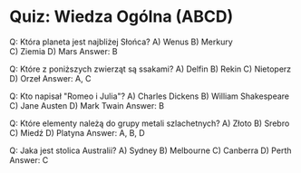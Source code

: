 # Quiz: Wiedza Ogólna (ABCD)

Q: Która planeta jest najbliżej Słońca?
A) Wenus
B) Merkury  
C) Ziemia
D) Mars
Answer: B

Q: Które z poniższych zwierząt są ssakami?
A) Delfin
B) Rekin
C) Nietoperz
D) Orzeł
Answer: A, C

Q: Kto napisał "Romeo i Julia"?
A) Charles Dickens
B) William Shakespeare
C) Jane Austen
D) Mark Twain
Answer: B

Q: Które elementy należą do grupy metali szlachetnych?
A) Złoto
B) Srebro
C) Miedź
D) Platyna
Answer: A, B, D

Q: Jaka jest stolica Australii?
A) Sydney
B) Melbourne
C) Canberra
D) Perth
Answer: C
